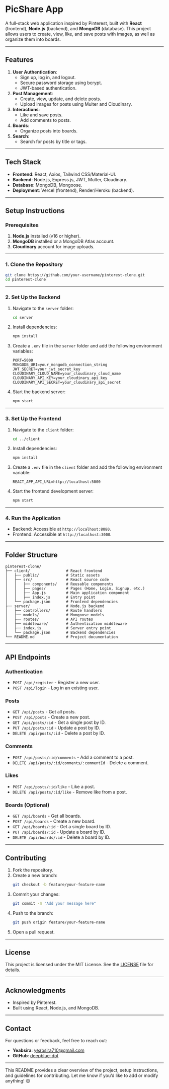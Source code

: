 
# **PicShare App**

A full-stack web application inspired by Pinterest, built with **React** (frontend), **Node.js** (backend), and **MongoDB** (database). This project allows users to create, view, like, and save posts with images, as well as organize them into boards.

---

## **Features**
1. **User Authentication**:
   - Sign up, log in, and logout.
   - Secure password storage using bcrypt.
   - JWT-based authentication.
2. **Post Management**:
   - Create, view, update, and delete posts.
   - Upload images for posts using Multer and Cloudinary.
3. **Interactions**:
   - Like and save posts.
   - Add comments to posts.
4. **Boards**:
   - Organize posts into boards.
5. **Search**:
   - Search for posts by title or tags.

---

## **Tech Stack**
- **Frontend**: React, Axios, Tailwind CSS/Material-UI.
- **Backend**: Node.js, Express.js, JWT, Multer, Cloudinary.
- **Database**: MongoDB, Mongoose.
- **Deployment**: Vercel (frontend), Render/Heroku (backend).

---

## **Setup Instructions**

### **Prerequisites**
1. **Node.js** installed (v16 or higher).
2. **MongoDB** installed or a MongoDB Atlas account.
3. **Cloudinary** account for image uploads.

---

### **1. Clone the Repository**
```bash
git clone https://github.com/your-username/pinterest-clone.git
cd pinterest-clone
```

---

### **2. Set Up the Backend**
1. Navigate to the `server` folder:
   ```bash
   cd server
   ```
2. Install dependencies:
   ```bash
   npm install
   ```
3. Create a `.env` file in the `server` folder and add the following environment variables:
   ```env
   PORT=5000
   MONGODB_URI=your_mongodb_connection_string
   JWT_SECRET=your_jwt_secret_key
   CLOUDINARY_CLOUD_NAME=your_cloudinary_cloud_name
   CLOUDINARY_API_KEY=your_cloudinary_api_key
   CLOUDINARY_API_SECRET=your_cloudinary_api_secret
   ```
4. Start the backend server:
   ```bash
   npm start
   ```

---

### **3. Set Up the Frontend**
1. Navigate to the `client` folder:
   ```bash
   cd ../client
   ```
2. Install dependencies:
   ```bash
   npm install
   ```
3. Create a `.env` file in the `client` folder and add the following environment variable:
   ```env
   REACT_APP_API_URL=http://localhost:5000
   ```
4. Start the frontend development server:
   ```bash
   npm start
   ```

---

### **4. Run the Application**
- Backend: Accessible at `http://localhost:8080`.
- Frontend: Accessible at `http://localhost:3000`.

---

## **Folder Structure**
```
pinterest-clone/
├── client/                # React frontend
│   ├── public/            # Static assets
│   ├── src/               # React source code
│   │   ├── components/    # Reusable components
│   │   ├── pages/         # Pages (Home, Login, Signup, etc.)
│   │   ├── App.js         # Main application component
│   │   ├── index.js       # Entry point
│   └── package.json       # Frontend dependencies
├── server/                # Node.js backend
│   ├── controllers/       # Route handlers
│   ├── models/            # Mongoose models
│   ├── routes/            # API routes
│   ├── middleware/        # Authentication middleware
│   ├── index.js           # Server entry point
│   └── package.json       # Backend dependencies
└── README.md              # Project documentation
```

---

## **API Endpoints**
### **Authentication**
- `POST /api/register` - Register a new user.
- `POST /api/login` - Log in an existing user.

### **Posts**
- `GET /api/posts` - Get all posts.
- `POST /api/posts` - Create a new post.
- `GET /api/posts/:id` - Get a single post by ID.
- `PUT /api/posts/:id` - Update a post by ID.
- `DELETE /api/posts/:id` - Delete a post by ID.

### **Comments**
- `POST /api/posts/:id/comments` - Add a comment to a post.
- `DELETE /api/posts/:id/comments/:commentId` - Delete a comment.

### **Likes**
- `POST /api/posts/:id/like` - Like a post.
- `DELETE /api/posts/:id/like` - Remove like from a post.

### **Boards (Optional)**
- `GET /api/boards` - Get all boards.
- `POST /api/boards` - Create a new board.
- `GET /api/boards/:id` - Get a single board by ID.
- `PUT /api/boards/:id` - Update a board by ID.
- `DELETE /api/boards/:id` - Delete a board by ID.

---

## **Contributing**
1. Fork the repository.
2. Create a new branch:
   ```bash
   git checkout -b feature/your-feature-name
   ```
3. Commit your changes:
   ```bash
   git commit -m "Add your message here"
   ```
4. Push to the branch:
   ```bash
   git push origin feature/your-feature-name
   ```
5. Open a pull request.

---

## **License**
This project is licensed under the MIT License. See the [LICENSE](LICENSE) file for details.

---

## **Acknowledgments**
- Inspired by Pinterest.
- Built using React, Node.js, and MongoDB.

---

## **Contact**
For questions or feedback, feel free to reach out:
- **Yeabsira**: [yeabsira710@gmail.com](mailto:yeabsira710@gmail.com)
- **GitHub**: [deepblue-dot](https://github.com/deepblue-dot)

---

This README provides a clear overview of the project, setup instructions, and guidelines for contributing. Let me know if you’d like to add or modify anything! 😊
